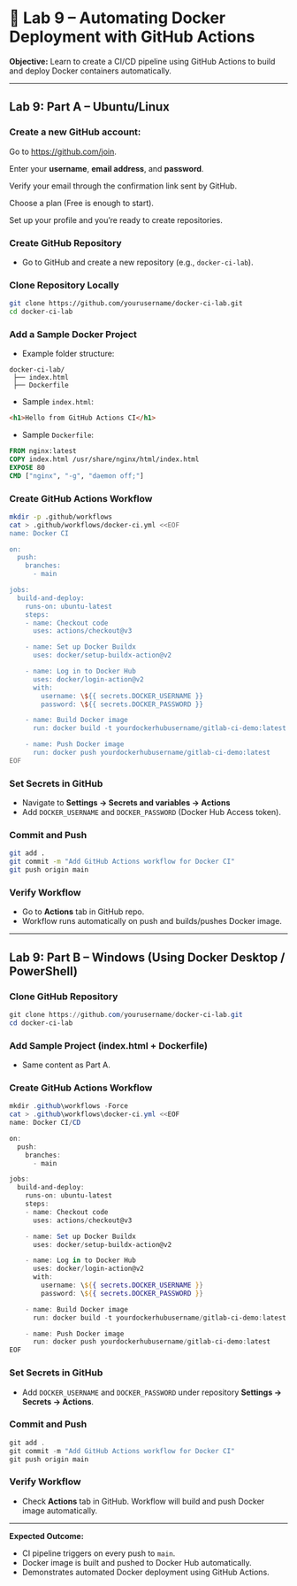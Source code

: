 # 🐳 Lab 9 – Automating Docker Deployment with GitHub Actions

**Objective:** Learn to create a CI/CD pipeline using GitHub Actions to build and deploy Docker containers automatically.

---

## Lab 9: Part A – Ubuntu/Linux

### Create a new GitHub account:

Go to <a href="https://github.com/join" target="_blank">https://github.com/join</a>.

Enter your **username**, **email address**, and **password**.

Verify your email through the confirmation link sent by GitHub.

Choose a plan (Free is enough to start).

Set up your profile and you’re ready to create repositories. 

### Create GitHub Repository

* Go to GitHub and create a new repository (e.g., `docker-ci-lab`).

### Clone Repository Locally

```bash
git clone https://github.com/yourusername/docker-ci-lab.git
cd docker-ci-lab
```

### Add a Sample Docker Project

* Example folder structure:

```
docker-ci-lab/
 ├── index.html
 ├── Dockerfile
```

* Sample `index.html`:

```html
<h1>Hello from GitHub Actions CI</h1>
```

* Sample `Dockerfile`:

```dockerfile
FROM nginx:latest
COPY index.html /usr/share/nginx/html/index.html
EXPOSE 80
CMD ["nginx", "-g", "daemon off;"]
```

### Create GitHub Actions Workflow

```bash
mkdir -p .github/workflows
cat > .github/workflows/docker-ci.yml <<EOF
name: Docker CI

on:
  push:
    branches:
      - main

jobs:
  build-and-deploy:
    runs-on: ubuntu-latest
    steps:
    - name: Checkout code
      uses: actions/checkout@v3

    - name: Set up Docker Buildx
      uses: docker/setup-buildx-action@v2

    - name: Log in to Docker Hub
      uses: docker/login-action@v2
      with:
        username: \${{ secrets.DOCKER_USERNAME }}
        password: \${{ secrets.DOCKER_PASSWORD }}

    - name: Build Docker image
      run: docker build -t yourdockerhubusername/gitlab-ci-demo:latest .

    - name: Push Docker image
      run: docker push yourdockerhubusername/gitlab-ci-demo:latest
EOF
```

### Set Secrets in GitHub

* Navigate to **Settings → Secrets and variables → Actions**
* Add `DOCKER_USERNAME` and `DOCKER_PASSWORD` (Docker Hub Access token).

### Commit and Push

```bash
git add .
git commit -m "Add GitHub Actions workflow for Docker CI"
git push origin main
```

### Verify Workflow

* Go to **Actions** tab in GitHub repo.
* Workflow runs automatically on push and builds/pushes Docker image.

---

## Lab 9: Part B – Windows (Using Docker Desktop / PowerShell)

### Clone GitHub Repository

```powershell
git clone https://github.com/yourusername/docker-ci-lab.git
cd docker-ci-lab
```

### Add Sample Project (index.html + Dockerfile)

* Same content as Part A.

### Create GitHub Actions Workflow

```powershell
mkdir .github\workflows -Force
cat > .github\workflows\docker-ci.yml <<EOF
name: Docker CI/CD

on:
  push:
    branches:
      - main

jobs:
  build-and-deploy:
    runs-on: ubuntu-latest
    steps:
    - name: Checkout code
      uses: actions/checkout@v3

    - name: Set up Docker Buildx
      uses: docker/setup-buildx-action@v2

    - name: Log in to Docker Hub
      uses: docker/login-action@v2
      with:
        username: \${{ secrets.DOCKER_USERNAME }}
        password: \${{ secrets.DOCKER_PASSWORD }}

    - name: Build Docker image
      run: docker build -t yourdockerhubusername/gitlab-ci-demo:latest .

    - name: Push Docker image
      run: docker push yourdockerhubusername/gitlab-ci-demo:latest
EOF
```

### Set Secrets in GitHub

* Add `DOCKER_USERNAME` and `DOCKER_PASSWORD` under repository **Settings → Secrets → Actions**.

### Commit and Push

```powershell
git add .
git commit -m "Add GitHub Actions workflow for Docker CI"
git push origin main
```

### Verify Workflow

* Check **Actions** tab in GitHub. Workflow will build and push Docker image automatically.

---

**Expected Outcome:**

* CI pipeline triggers on every push to `main`.
* Docker image is built and pushed to Docker Hub automatically.
* Demonstrates automated Docker deployment using GitHub Actions.

